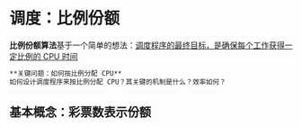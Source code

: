 # 调度：比例份额

**比例份额算法**基于一个简单的想法：<u>调度程序的最终目标，是确保每个工作获得一定比例的 CPU 时间</u>

```markdown
**关键问题：如何按比例分配 CPU**
如何设计调度程序来按比例分配 CPU？其关键的机制是什么？效率如何？
```

## 基本概念：彩票数表示份额


